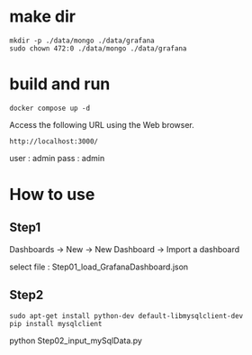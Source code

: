 
# make dir
```
mkdir -p ./data/mongo ./data/grafana
sudo chown 472:0 ./data/mongo ./data/grafana
```

# build and run
```
docker compose up -d
```

Access the following URL using the Web browser.
```
http://localhost:3000/
```
user : admin
pass : admin

# How to use
## Step1
Dashboards -> New -> New Dashboard -> Import a dashboard

select file : Step01_load_GrafanaDashboard.json

## Step2
```
sudo apt-get install python-dev default-libmysqlclient-dev
pip install mysqlclient
```

python Step02_input_mySqlData.py
